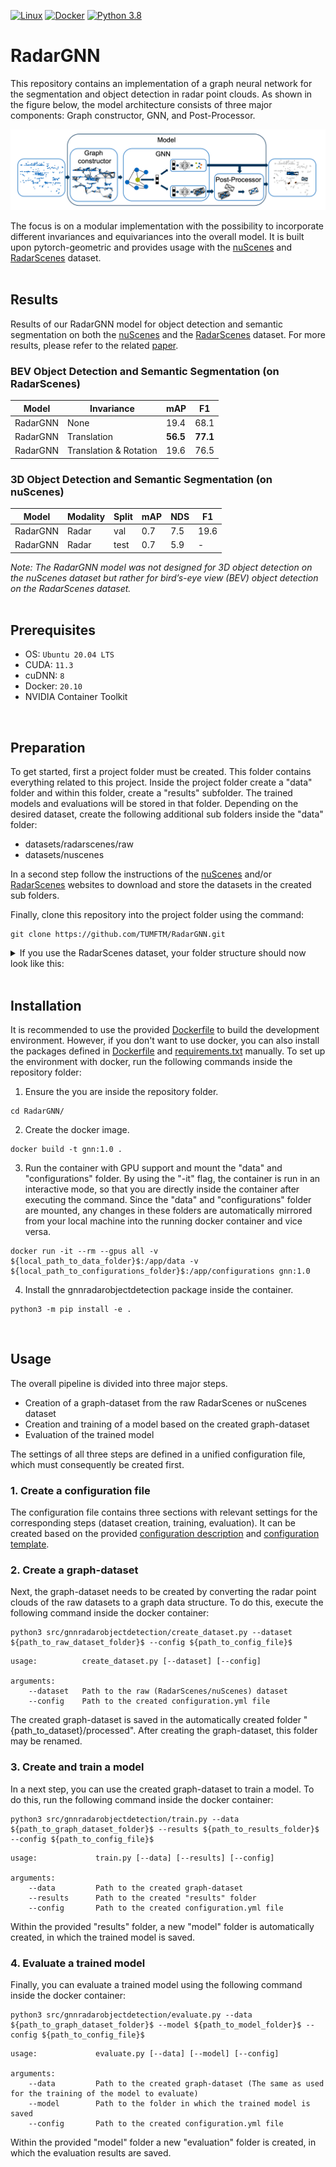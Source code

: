 [![Linux](https://img.shields.io/badge/os-linux-blue.svg)](https://www.linux.org/)
[![Docker](https://badgen.net/badge/icon/docker?icon=docker&label)](https://www.docker.com/)
[![Python 3.8](https://img.shields.io/badge/python-3.8-blue.svg)](https://www.python.org/downloads/release/python-380/)

#  RadarGNN
This repository contains an implementation of a graph neural network for the segmentation and object detection in radar point clouds. As shown in the figure below, the model architecture consists of three major components: Graph constructor, GNN, and Post-Processor. 

![Model architecture](docs/Model.png)

The focus is on a modular implementation with the possibility to incorporate different invariances and equivariances into the overall model. It is built upon pytorch-geometric and provides usage with the [nuScenes](https://www.nuscenes.org/) and [RadarScenes](https://radar-scenes.com/) dataset.
<br>
<br>

## Results
Results of our RadarGNN model for object detection and semantic segmentation on both the [nuScenes](https://www.nuscenes.org/) and the [RadarScenes](https://radar-scenes.com/) dataset. For more results, please refer to the related [paper](#citation).

### BEV Object Detection and Semantic Segmentation (on RadarScenes)
| Model    | Invariance             | mAP      | F1       |
|----------|------------------------|----------|----------|
| RadarGNN | None                   | 19.4     | 68.1     |
| RadarGNN | Translation            | **56.5** | **77.1** |
| RadarGNN | Translation & Rotation | 19.6     | 76.5     |


### 3D Object Detection and Semantic Segmentation (on nuScenes)
| Model    | Modality | Split | mAP | NDS | F1   |
|----------|----------|-------|-----|-----|------|
| RadarGNN | Radar    | val   | 0.7 | 7.5 | 19.6 |
| RadarGNN | Radar    | test  | 0.7 | 5.9 | -    |

_Note: The RadarGNN model was not designed for 3D object detection on the nuScenes dataset but rather for bird’s-eye view (BEV) object detection on the RadarScenes dataset._
<br>
<br>

## Prerequisites
- OS: `Ubuntu 20.04 LTS`
- CUDA: `11.3`
- cuDNN: `8`
- Docker: `20.10`
- NVIDIA Container Toolkit
<br>

##  Preparation
To get started, first a project folder must be created. This folder contains everything related to this project. Inside the project folder create a "data" folder and within this folder, create a "results" subfolder. The trained models and evaluations will be stored in that folder. Depending on the desired dataset, create the following additional sub folders inside the "data" folder:
- datasets/radarscenes/raw
- datasets/nuscenes

In a second step follow the instructions of the [nuScenes](https://www.nuscenes.org/) and/or [RadarScenes](https://radar-scenes.com/) websites to download and store the datasets in the created sub folders. 

Finally, clone this repository into the project folder using the command:
```
git clone https://github.com/TUMFTM/RadarGNN.git
```

<details>
<summary>If you use the RadarScenes dataset, your folder structure should now look like this: </summary>

```
.
|  
+---data/  
|   |  
|   +---datasets/  
|   |   |  
|   |   +---radarscenes/  
|   |   |   |
|   |   |   +---raw/                
|   |   |   |   |
|   |   |   |   +---License.md
|   |   |   |   |
|   |   |   |   +---data/        
|   |
|   +---results/  
| 
+---docs/
|
+---configurations/
|   
+---test/
|
+---src/  
|
+---...
```
</details>
<br>

## Installation
It is recommended to use the provided [Dockerfile](Dockerfile) to build the development environment. However, if you don't want to use docker, you can also install the packages defined in [Dockerfile](Dockerfile) and [requirements.txt](requirements.txt) manually. To set up the environment with docker, run the following commands inside the repository folder:

1. Ensure the you are inside the repository folder.
```
cd RadarGNN/
```
2. Create the docker image.
```
docker build -t gnn:1.0 .
```
3. Run the container with GPU support and mount the "data" and "configurations" folder. By using the "-it" flag, the container is run in an interactive mode, so that you are directly inside the container after executing the command. Since the "data" and "configurations" folder are mounted, any changes in these folders are automatically mirrored from your local machine into the running docker container and vice versa. 
```
docker run -it --rm --gpus all -v ${local_path_to_data_folder}$:/app/data -v ${local_path_to_configurations_folder}$:/app/configurations gnn:1.0
```
4. Install the gnnradarobjectdetection package inside the container.
```
python3 -m pip install -e .
```
<br />

##  Usage
The overall pipeline is divided into three major steps. 

- Creation of a graph-dataset from the raw RadarScenes or nuScenes dataset
- Creation and training of a model based on the created graph-dataset
- Evaluation of the trained model

The settings of all three steps are defined in a unified configuration file, which must consequently be created first.
### 1. Create a configuration file 
The configuration file contains three sections with relevant settings for the corresponding steps (dataset creation, training, evaluation). It can be created based on the provided [configuration description](/configurations/configuration_description.yml) and [configuration template](/configurations/configuration_template.yml).
<br />

### 2. Create a graph-dataset
Next, the graph-dataset needs to be created by converting the radar point clouds of the raw datasets to a graph data structure. To do this, execute the following command inside the docker container: 
```
python3 src/gnnradarobjectdetection/create_dataset.py --dataset ${path_to_raw_dataset_folder}$ --config ${path_to_config_file}$
```

```
usage:          create_dataset.py [--dataset] [--config]

arguments:
    --dataset   Path to the raw (RadarScenes/nuScenes) dataset
    --config    Path to the created configuration.yml file
```

The created graph-dataset is saved in the automatically created folder "{path_to_dataset}/processed". After creating the graph-dataset, this folder may be renamed.
<br />

### 3. Create and train a model
In a next step, you can use the created graph-dataset to train a model. To do this, run the following command inside the docker container: 
```
python3 src/gnnradarobjectdetection/train.py --data ${path_to_graph_dataset_folder}$ --results ${path_to_results_folder}$ --config ${path_to_config_file}$
```
```
usage:             train.py [--data] [--results] [--config]

arguments:
    --data         Path to the created graph-dataset
    --results      Path to the created "results" folder
    --config       Path to the created configuration.yml file
```

Within the provided "results" folder, a new "model" folder is automatically created, in which the trained model is saved.
<br />

### 4. Evaluate a trained model 
Finally, you can evaluate a trained model using the following command inside the docker container: 
```
python3 src/gnnradarobjectdetection/evaluate.py --data ${path_to_graph_dataset_folder}$ --model ${path_to_model_folder}$ --config ${path_to_config_file}$ 
```
```
usage:             evaluate.py [--data] [--model] [--config]

arguments:
    --data         Path to the created graph-dataset (The same as used for the training of the model to evaluate)
    --model        Path to the folder in which the trained model is saved
    --config       Path to the created configuration.yml file
```
Within the provided "model" folder a new "evaluation" folder is created, in which the evaluation results are saved.
